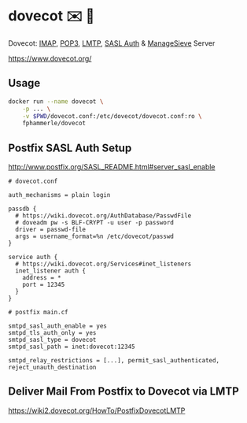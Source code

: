 # dovecot ✉️ 🐳

Dovecot:
[IMAP](https://doc.dovecot.org/configuration_manual/protocols/imap_server/),
[POP3](https://doc.dovecot.org/configuration_manual/protocols/pop3_server/),
[LMTP](https://doc.dovecot.org/configuration_manual/protocols/lmtp_server/),
[SASL Auth](https://wiki.dovecot.org/HowTo/PostfixAndDovecotSASL) &
[ManageSieve](https://doc.dovecot.org/admin_manual/pigeonhole_managesieve_server/)
Server

https://www.dovecot.org/

## Usage

```sh
docker run --name dovecot \
    -p ... \
    -v $PWD/dovecot.conf:/etc/dovecot/dovecot.conf:ro \
    fphammerle/dovecot
```

## Postfix SASL Auth Setup

http://www.postfix.org/SASL_README.html#server_sasl_enable

```
# dovecot.conf

auth_mechanisms = plain login

passdb {
  # https://wiki.dovecot.org/AuthDatabase/PasswdFile
  # doveadm pw -s BLF-CRYPT -u user -p password
  driver = passwd-file
  args = username_format=%n /etc/dovecot/passwd
}

service auth {
  # https://wiki.dovecot.org/Services#inet_listeners
  inet_listener auth {
    address = *
    port = 12345
  }
}
```

```
# postfix main.cf

smtpd_sasl_auth_enable = yes
smtpd_tls_auth_only = yes
smtpd_sasl_type = dovecot
smtpd_sasl_path = inet:dovecot:12345

smtpd_relay_restrictions = [...], permit_sasl_authenticated, reject_unauth_destination
```

## Deliver Mail From Postfix to Dovecot via LMTP

https://wiki2.dovecot.org/HowTo/PostfixDovecotLMTP
